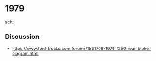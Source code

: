 # 1979
[sch:](https://www.google.com/search?q=1979+F-250+drum+brakes+diagram)

## Discussion
- https://www.ford-trucks.com/forums/1561706-1979-f250-rear-brake-diagram.html
